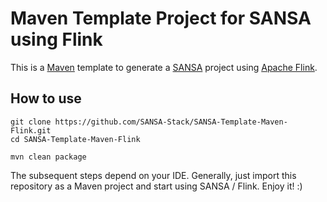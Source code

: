 Maven Template Project for SANSA using Flink
=============================

This is a [Maven](https://maven.apache.org/) template to generate a [SANSA](https://github.com/SANSA-Stack) project using [Apache Flink](http://flink.apache.org/).

How to use
----------

```
git clone https://github.com/SANSA-Stack/SANSA-Template-Maven-Flink.git
cd SANSA-Template-Maven-Flink

mvn clean package
````

The subsequent steps depend on your IDE. Generally, just import this repository as a Maven project and start using SANSA / Flink. Enjoy it! :)
